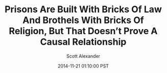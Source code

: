 ---
layout: podcast
title: "Prisons Are Built With Bricks Of Law And Brothels With Bricks Of Religion, But That Doesn’t Prove A Causal Relationship"
author: Scott Alexander
description: https://slatestarcodex.com/2014/11/21/prisons-are-built-with-bricks-of-law-and-brothels-with-bricks-of-religion-but-that-doesnt-prove-a-causal-relationship/
date: 2014-11-21 01:10:00 PST
length: 2188333
duration: 547
guid: prisons-are-built-with-bricks-of-law-and-brothels-with-bricks-of-religion-but-that-doesnt-prove-a-causal-relationship
---